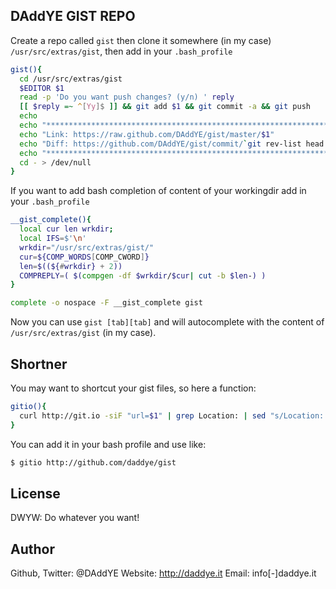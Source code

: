 ## DAddYE GIST REPO

Create a repo called `gist` then clone it somewhere (in my case) `/usr/src/extras/gist`, then add in
your `.bash_profile`

```sh
gist(){
  cd /usr/src/extras/gist
  $EDITOR $1
  read -p 'Do you want push changes? (y/n) ' reply
  [[ $reply =~ ^[Yy]$ ]] && git add $1 && git commit -a && git push
  echo
  echo "**************************************************************************"
  echo "Link: https://raw.github.com/DAddYE/gist/master/$1"
  echo "Diff: https://github.com/DAddYE/gist/commit/`git rev-list head | head -n1`"
  echo "**************************************************************************"
  cd - > /dev/null
}
```

If you want to add bash completion of content of your workingdir add in your `.bash_profile`

```sh
__gist_complete(){
  local cur len wrkdir;
  local IFS=$'\n'
  wrkdir="/usr/src/extras/gist/"
  cur=${COMP_WORDS[COMP_CWORD]}
  len=$((${#wrkdir} + 2))
  COMPREPLY=( $(compgen -df $wrkdir/$cur| cut -b $len-) )
}

complete -o nospace -F __gist_complete gist
```

Now you can use `gist [tab][tab]` and will autocomplete with the content of `/usr/src/extras/gist`
(in my case).

## Shortner

You may want to shortcut your gist files, so here a function:

```sh
gitio(){
  curl http://git.io -siF "url=$1" | grep Location: | sed "s/Location: //"
}
```

You can add it in your bash profile and use like:

```sh
$ gitio http://github.com/daddye/gist
```

## License

DWYW: Do whatever you want!

## Author

Github, Twitter: @DAddYE
Website: http://daddye.it
Email: info[-]daddye.it
